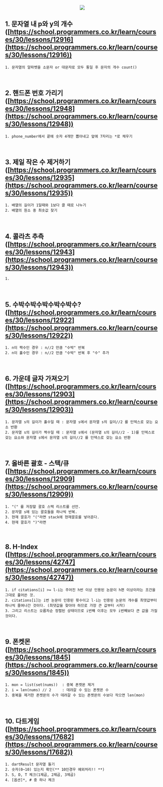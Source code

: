<div align=center>
	<img src="https://capsule-render.vercel.app/api?type=waving&color=auto&height=200&section=header&text=Programmers&fontSize=90" />
</div>

## 1. 문자열 내 p와 y의 개수([https://school.programmers.co.kr/learn/courses/30/lessons/12916](https://school.programmers.co.kr/learn/courses/30/lessons/12916))
    1. 문자열의 알파벳을 소문자 or 대문자로 모두 통일 후 문자의 개수 count()

<br>

## 2. 핸드폰 번호 가리기([https://school.programmers.co.kr/learn/courses/30/lessons/12948](https://school.programmers.co.kr/learn/courses/30/lessons/12948))
    1. phone_number에서 끝에 숫자 4개만 뽑아내고 앞에 7자리는 *로 채우기

<br>

## 3. 제일 작은 수 제거하기 ([https://school.programmers.co.kr/learn/courses/30/lessons/12935](https://school.programmers.co.kr/learn/courses/30/lessons/12935))
    1. 배열의 길이가 1일때와 1보다 클 때로 나누기
    2. 배열의 원소 중 최솟값 찾기

<br>

## 4. 콜라츠 추측([https://school.programmers.co.kr/learn/courses/30/lessons/12943](https://school.programmers.co.kr/learn/courses/30/lessons/12943))
    1. 

<br>

## 5. 수박수박수박수박수박수?([https://school.programmers.co.kr/learn/courses/30/lessons/12922](https://school.programmers.co.kr/learn/courses/30/lessons/12922))
    1. n이 짝수인 경우 : n//2 만큼 "수박" 반복
    2. n이 홀수인 경우 : n//2 만큼 "수박" 반복 후 "수" 추가

<br>

## 6. 가운데 글자 가져오기([https://school.programmers.co.kr/learn/courses/30/lessons/12903](https://school.programmers.co.kr/learn/courses/30/lessons/12903))
    1. 문자열 s의 길이가 홀수일 때 : 문자열 s에서 문자열 s의 길이//2 를 인덱스로 갖는 요소 반환
    2. 문자열 s의 길이가 짝수일 때 : 문자열 s에서 (문자열 s의 길이//2 - 1)를 인덱스로 갖는 요소와 문자열 s에서 문자열 s의 길이//2 를 인덱스로 갖는 요소 반환

<br>

## 7. 올바른 괄호 - 스택/큐([https://school.programmers.co.kr/learn/courses/30/lessons/12909](https://school.programmers.co.kr/learn/courses/30/lessons/12909))
    1. "(" 를 저장할 괄호 스택 리스트를 선언.
    2. 문자열 s에 있는 괄호들을 하나씩 반복.
    3. 현재 괄호가 "("라면 stack에 현재괄호를 넣어준다.
    4. 현재 괄호가 ")"라면  

<br>

## 8. H-Index ([https://school.programmers.co.kr/learn/courses/30/lessons/42747](https://school.programmers.co.kr/learn/courses/30/lessons/42747))
    1. if citations[i] >= l-i는 주어진 h번 이상 인용된 논문이 h편 이상이라는 조건을 그대로 풀어쓴 것.
    2. citations[i]는 i번 논문이 인용된 횟수이고 l-i는 인용된 논문의 개수를 최댓값부터 하나씩 줄여나간 것이다. (최댓값을 찾아야 하므로 가장 큰 값부터 시작)
    3. 그리고 리스트는 오름차순 정렬된 상태이므로 i번째 이후는 모두 i번째보다 큰 값을 가질 것이다.

<br>

## 9. 폰켓몬 ([https://school.programmers.co.kr/learn/courses/30/lessons/1845](https://school.programmers.co.kr/learn/courses/30/lessons/1845))
    1. mon = list(set(nums))  : 중복 폰켓몬 제거
    2. i = len(nums) // 2     : 데려갈 수 있는 폰켓몬 수
    3. 중복을 제거한 폰켓몬의 수가 데려갈 수 있는 폰켓몬의 수보다 작으면 len(mon)

<br>

## 10. 다트게임 ([https://school.programmers.co.kr/learn/courses/30/lessons/17682](https://school.programmers.co.kr/learn/courses/30/lessons/17682))
    1. dartResult 문자열 돌기
    2. 숫자(0~10) 있는지 확인(** 10인경우 예외처리!! **)
    3. S, D, T 체크(1제곱, 2제곱, 3제곱)
    4. [옵션]*, # 중 하나 체크
